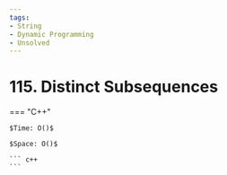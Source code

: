 ```yaml
---
tags:
- String
- Dynamic Programming
- Unsolved
---
```



# 115. Distinct Subsequences

=== "C++"

    $Time: O()$

    $Space: O()$

    ``` c++
    ```